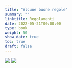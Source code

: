 ```yaml
---
title: "Alcune buone regole"
summary: ""
linktitle: Regolamenti
date: 2022-05-21T00:00:00
type: book
weight: 50
show_date: true
toc: true
draft: false
---
```


![](regolamenti/cartello_1.webp)
![](regolamenti/cartello_2.webp)

